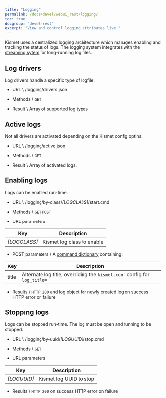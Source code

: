 ```yaml
---
title: "Logging"
permalink: /docs/devel/webui_rest/logging/
toc: true
docgroup: "devel-rest"
excerpt: "View and control logging attributes live."
---
```

Kismet uses a centralized logging architecture which manages enabling and tracking the status of logs.  The logging system integrates with the [streaming sytem](/docs/devel/webui_rest/streams/) for long-running log files.

## Log drivers
Log drivers handle a specific type of logfile.

* URL \\
        /logging/drivers.json

* Methods \\
        `GET`

* Result \\
        Array of supported log types

## Active logs
Not all drivers are activated depending on the Kismet config optins.

* URL \\
        /logging/active.json

* Methods \\
        `GET`

* Result \\
        Array of activated logs.

## Enabling logs
Logs can be enabled run-time.

* URL \\
        /logging/by-class/*[LOGCLASS]*/start.cmd

* Methods \\
        `GET` `POST`

* URL parameters

| Key | Description |
| --- | ----------- |
| *[LOGCLASS]* | Kismet log class to enable |

* POST parameters \\
A [command dictionary](/docs/devel/webui_rest/commands/) containing:

| Key | Description |
| --- | ----------- |
| title | Alternate log title, overriding the `kismet.conf` config for `log_title=`

* Results \\
        `HTTP 200` and log object for newly created log on success
        HTTP error on failure

## Stopping logs
Logs can be stopped run-time.  The log must be open and running to be stopped.

* URL \\
        /logging/by-uuid/*[LOGUUID]*/stop.cmd

* Methods \\
        `GET`

* URL parameters

| Key | Description |
| --- | ----------- |
| *[LOGUUID]* | Kismet log UUID to stop |

* Results \\
        `HTTP 200` on success
        HTTP error on failure

